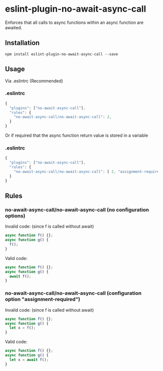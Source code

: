 # eslint-plugin-no-await-async-call
Enforces that all calls to async functions within an async function are awaited.

## Installation
`npm install eslint-plugin-no-await-async-call --save`
## Usage
Via .eslintrc (Recommended)
### .eslintrc
```js
{
  "plugins": ["no-await-async-call"],
  "rules": {
    "no-await-async-call/no-await-async-call": 2,
  }
}
```

Or if required that the async function return value is stored in a variable
### .eslintrc
```js
{
  "plugins": ["no-await-async-call"],
  "rules": {
    "no-await-async-call/no-await-async-call": [ 2, "assignment-required" ]
  }
}
```

## Rules
### no-await-async-call/no-await-async-call (no configuration options)
Invalid code: (since f is called without await)
```js
async function f() {};
async function g() {
  f();
}
```
Valid code:
```js
async function f() {};
async function g() {
  await f();
}
```

### no-await-async-call/no-await-async-call (configuration option "assignment-required")
Invalid code: (since f is called without await)
```js
async function f() {};
async function g() {
  let x = f();
}
```
Valid code:
```js
async function f() {};
async function g() {
  let x = await f();
}
```
